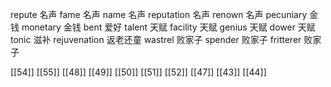 




repute 名声
fame 名声
name 名声
reputation 名声
renown 名声
pecuniary 金钱
monetary 金钱
bent 爱好
talent 天赋
facility 天赋
genius 天赋
dower 天赋
tonic 滋补
rejuvenation 返老还童
wastrel 败家子
spender 败家子
fritterer 败家子

[[54]]
[[55]]
[[48]]
[[49]]
[[50]]
[[51]]
[[52]]
[[47]]
[[43]]
[[44]]